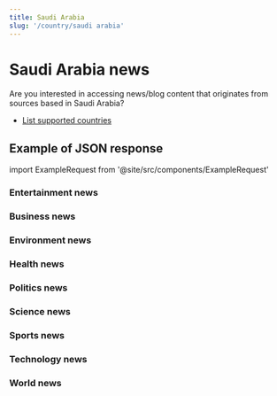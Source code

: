 ```yaml
---
title: Saudi Arabia
slug: '/country/saudi arabia'
---
```


# Saudi Arabia news

Are you interested in accessing news/blog content that originates from sources based in Saudi Arabia?

- [List supported countries](/get-articles/countries)

## Example of JSON response

import ExampleRequest from '@site/src/components/ExampleRequest'

### Entertainment news
<ExampleRequest url="https://api.apitube.io/v1/news/articles?limit=2&category=news/Arts_and_Entertainment&language=sa"></ExampleRequest>

### Business news
<ExampleRequest url="https://api.apitube.io/v1/news/articles?limit=2&category=news/Business&language=sa"></ExampleRequest>

### Environment news
<ExampleRequest url="https://api.apitube.io/v1/news/articles?limit=2&category=news/Environment&language=sa"></ExampleRequest>

### Health news
<ExampleRequest url="https://api.apitube.io/v1/news/articles?limit=2&category=news/Health&language=sa"></ExampleRequest>

### Politics news
<ExampleRequest url="https://api.apitube.io/v1/news/articles?limit=2&category=news/Politics&language=sa"></ExampleRequest>

### Science news
<ExampleRequest url="https://api.apitube.io/v1/news/articles?limit=2&category=news/Science&language=sa"></ExampleRequest>

### Sports news
<ExampleRequest url="https://api.apitube.io/v1/news/articles?limit=2&category=news/Sports&language=sa"></ExampleRequest>

### Technology news
<ExampleRequest url="https://api.apitube.io/v1/news/articles?limit=2&category=news/Technology&language=sa"></ExampleRequest>

### World news
<ExampleRequest url="https://api.apitube.io/v1/news/articles?limit=2&category=news/World&language=sa"></ExampleRequest>
